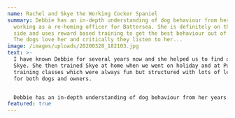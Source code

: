 ```yaml
---
name: Rachel and Skye the Working Cocker Spaniel
summary: Debbie has an in-depth understanding of dog behaviour from her years
  working as a re-homing officer for Battersea. She is definitely on the dogs’
  side and uses reward based training to get the best behaviour out of her dogs.
  The dogs love her and critically they listen to her...
image: /images/uploads/20200328_182103.jpg
text: >-
  I have known Debbie for several years now and she helped us to find our puppy
  Skye. She then trained Skye at home when we went on holiday and at PuppyStars
  training classes which were always fun but structured with lots of learning
  for both dogs and owners.


  Debbie has an in-depth understanding of dog behaviour from her years working as a re-homing officer for Battersea. She is definitely on the dogs’ side and uses reward based training to get the best behaviour out of her dogs. The dogs love her and critically they listen to her. She has a love of continuous learning and regularly attends workshops through the year to build her knowledge on everything from dog massage to behavioural issues. She will be your dog’s best friend.”
featured: true
---
```

